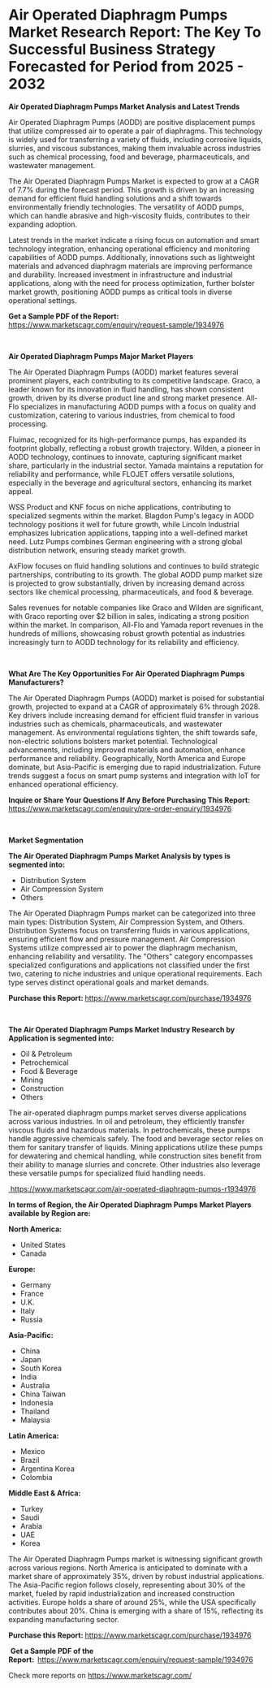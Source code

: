 <p><h1>Air Operated Diaphragm Pumps Market Research Report: The Key To Successful Business Strategy Forecasted for Period from 2025 - 2032</h1></p><p><strong>Air Operated Diaphragm Pumps Market Analysis and Latest Trends</strong></p>
<p><p>Air Operated Diaphragm Pumps (AODD) are positive displacement pumps that utilize compressed air to operate a pair of diaphragms. This technology is widely used for transferring a variety of fluids, including corrosive liquids, slurries, and viscous substances, making them invaluable across industries such as chemical processing, food and beverage, pharmaceuticals, and wastewater management.</p><p>The Air Operated Diaphragm Pumps Market is expected to grow at a CAGR of 7.7% during the forecast period. This growth is driven by an increasing demand for efficient fluid handling solutions and a shift towards environmentally friendly technologies. The versatility of AODD pumps, which can handle abrasive and high-viscosity fluids, contributes to their expanding adoption.</p><p>Latest trends in the market indicate a rising focus on automation and smart technology integration, enhancing operational efficiency and monitoring capabilities of AODD pumps. Additionally, innovations such as lightweight materials and advanced diaphragm materials are improving performance and durability. Increased investment in infrastructure and industrial applications, along with the need for process optimization, further bolster market growth, positioning AODD pumps as critical tools in diverse operational settings.</p></p>
<p><strong>Get a Sample PDF of the Report:&nbsp;</strong> <a href="https://www.marketscagr.com/enquiry/request-sample/1934976?utm_campaign=2653&utm_medium=2&utm_source=Github&utm_content=ia&utm_term=10042025&utm_id=air-operated-diaphragm-pumps">https://www.marketscagr.com/enquiry/request-sample/1934976</a></p>
<p>&nbsp;</p>
<p><strong>Air Operated Diaphragm Pumps Major Market Players</strong></p>
<p><p>The Air Operated Diaphragm Pumps (AODD) market features several prominent players, each contributing to its competitive landscape. Graco, a leader known for its innovation in fluid handling, has shown consistent growth, driven by its diverse product line and strong market presence. All-Flo specializes in manufacturing AODD pumps with a focus on quality and customization, catering to various industries, from chemical to food processing.</p><p>Fluimac, recognized for its high-performance pumps, has expanded its footprint globally, reflecting a robust growth trajectory. Wilden, a pioneer in AODD technology, continues to innovate, capturing significant market share, particularly in the industrial sector. Yamada maintains a reputation for reliability and performance, while FLOJET offers versatile solutions, especially in the beverage and agricultural sectors, enhancing its market appeal.</p><p>WSS Product and KNF focus on niche applications, contributing to specialized segments within the market. Blagdon Pump's legacy in AODD technology positions it well for future growth, while Lincoln Industrial emphasizes lubrication applications, tapping into a well-defined market need. Lutz Pumps combines German engineering with a strong global distribution network, ensuring steady market growth.</p><p>AxFlow focuses on fluid handling solutions and continues to build strategic partnerships, contributing to its growth. The global AODD pump market size is projected to grow substantially, driven by increasing demand across sectors like chemical processing, pharmaceuticals, and food & beverage.</p><p>Sales revenues for notable companies like Graco and Wilden are significant, with Graco reporting over $2 billion in sales, indicating a strong position within the market. In comparison, All-Flo and Yamada report revenues in the hundreds of millions, showcasing robust growth potential as industries increasingly turn to AODD technology for its reliability and efficiency.</p></p>
<p>&nbsp;</p>
<p><strong>What Are The Key Opportunities For Air Operated Diaphragm Pumps Manufacturers?</strong></p>
<p><p>The Air Operated Diaphragm Pumps (AODD) market is poised for substantial growth, projected to expand at a CAGR of approximately 6% through 2028. Key drivers include increasing demand for efficient fluid transfer in various industries such as chemicals, pharmaceuticals, and wastewater management. As environmental regulations tighten, the shift towards safe, non-electric solutions bolsters market potential. Technological advancements, including improved materials and automation, enhance performance and reliability. Geographically, North America and Europe dominate, but Asia-Pacific is emerging due to rapid industrialization. Future trends suggest a focus on smart pump systems and integration with IoT for enhanced operational efficiency.</p></p>
<p><strong>Inquire or Share Your Questions If Any Before Purchasing This Report:</strong> <a href="https://www.marketscagr.com/enquiry/pre-order-enquiry/1934976?utm_campaign=2653&utm_medium=2&utm_source=Github&utm_content=ia&utm_term=10042025&utm_id=air-operated-diaphragm-pumps">https://www.marketscagr.com/enquiry/pre-order-enquiry/1934976</a></p>
<p>&nbsp;</p>
<p><strong>Market Segmentation</strong></p>
<p><strong>The Air Operated Diaphragm Pumps Market Analysis by types is segmented into:</strong></p>
<p><ul><li>Distribution System</li><li>Air Compression System</li><li>Others</li></ul></p>
<p><p>The Air Operated Diaphragm Pumps market can be categorized into three main types: Distribution System, Air Compression System, and Others. Distribution Systems focus on transferring fluids in various applications, ensuring efficient flow and pressure management. Air Compression Systems utilize compressed air to power the diaphragm mechanism, enhancing reliability and versatility. The "Others" category encompasses specialized configurations and applications not classified under the first two, catering to niche industries and unique operational requirements. Each type serves distinct operational goals and market demands.</p></p>
<p><strong>Purchase this Report:&nbsp;</strong><a href="https://www.marketscagr.com/purchase/1934976?utm_campaign=2653&utm_medium=2&utm_source=Github&utm_content=ia&utm_term=10042025&utm_id=air-operated-diaphragm-pumps">https://www.marketscagr.com/purchase/1934976</a></p>
<p>&nbsp;</p>
<p><strong>The Air Operated Diaphragm Pumps Market Industry Research by Application is segmented into:</strong></p>
<p><ul><li>Oil & Petroleum</li><li>Petrochemical</li><li>Food & Beverage</li><li>Mining</li><li>Construction</li><li>Others</li></ul></p>
<p><p>The air-operated diaphragm pumps market serves diverse applications across various industries. In oil and petroleum, they efficiently transfer viscous fluids and hazardous materials. In petrochemicals, these pumps handle aggressive chemicals safely. The food and beverage sector relies on them for sanitary transfer of liquids. Mining applications utilize these pumps for dewatering and chemical handling, while construction sites benefit from their ability to manage slurries and concrete. Other industries also leverage these versatile pumps for specialized fluid handling needs.</p></p>
<p><a href="https://www.marketscagr.com/air-operated-diaphragm-pumps-r1934976?utm_campaign=2653&utm_medium=2&utm_source=Github&utm_content=ia&utm_term=10042025&utm_id=air-operated-diaphragm-pumps">&nbsp;https://www.marketscagr.com/air-operated-diaphragm-pumps-r1934976</a></p>
<p><strong>In terms of Region, the Air Operated Diaphragm Pumps Market Players available by Region are:</strong></p>
<p>
    <p> <strong> North America: </strong>
        <ul>
            <li>United States</li>
            <li>Canada</li>
        </ul>
        </p> 
    <p> <strong> Europe: </strong>
        <ul>
            <li>Germany</li>
            <li>France</li>
            <li>U.K.</li>
            <li>Italy</li>
            <li>Russia</li>
        </ul>
        </p> 
    <p> <strong> Asia-Pacific: </strong>
        <ul>
            <li>China</li>
            <li>Japan</li>
            <li>South Korea</li>
            <li>India</li>
            <li>Australia</li>
            <li>China Taiwan</li>
            <li>Indonesia</li>
            <li>Thailand</li>
            <li>Malaysia</li>
        </ul>
        </p> 
    <p> <strong> Latin America: </strong>
        <ul>
            <li>Mexico</li>
            <li>Brazil</li>
            <li>Argentina Korea</li>
            <li>Colombia</li>
        </ul>
        </p> 
    <p> <strong> Middle East & Africa: </strong>
        <ul>
            <li>Turkey</li>
            <li>Saudi</li>
            <li>Arabia</li>
            <li>UAE</li>
            <li>Korea</li>
        </ul>
    </p>
    </p>
<p><p>The Air Operated Diaphragm Pumps market is witnessing significant growth across various regions. North America is anticipated to dominate with a market share of approximately 35%, driven by robust industrial applications. The Asia-Pacific region follows closely, representing about 30% of the market, fueled by rapid industrialization and increased construction activities. Europe holds a share of around 25%, while the USA specifically contributes about 20%. China is emerging with a share of 15%, reflecting its expanding manufacturing sector.</p></p>
<p><strong>Purchase this Report: </strong><a href="https://www.marketscagr.com/purchase/1934976?utm_campaign=2653&utm_medium=2&utm_source=Github&utm_content=ia&utm_term=10042025&utm_id=air-operated-diaphragm-pumps">https://www.marketscagr.com/purchase/1934976</a></p>
<p>&nbsp;<strong>Get a Sample PDF of the Report:&nbsp;&nbsp;</strong><a href="https://www.marketscagr.com/enquiry/request-sample/1934976?utm_campaign=2653&utm_medium=2&utm_source=Github&utm_content=ia&utm_term=10042025&utm_id=air-operated-diaphragm-pumps">https://www.marketscagr.com/enquiry/request-sample/1934976</a></p>
<p><strong></strong></p>
<p>Check more reports on <a href="https://www.marketscagr.com/?utm_campaign=2653&utm_medium=2&utm_source=Github&utm_content=ia&utm_term=10042025&utm_id=air-operated-diaphragm-pumps">https://www.marketscagr.com/</a></p>